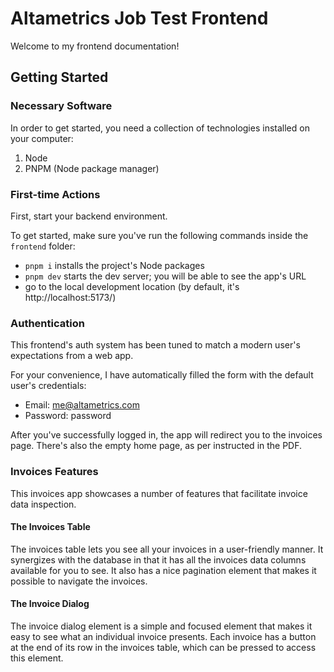 # Altametrics Job Test Frontend

Welcome to my frontend documentation!

## Getting Started

### Necessary Software

In order to get started, you need a collection of technologies installed on your computer:

1. Node
2. PNPM (Node package manager)

### First-time Actions

First, start your backend environment.

To get started, make sure you've run the following commands inside the `frontend` folder:
- `pnpm i` installs the project's Node packages
- `pnpm dev` starts the dev server; you will be able to see the app's URL
- go to the local development location (by default, it's http://localhost:5173/)

### Authentication

This frontend's auth system has been tuned to match a modern user's expectations from a web app.

For your convenience, I have automatically filled the form with the default user's credentials:
- Email: me@altametrics.com
- Password: password

After you've successfully logged in, the app will redirect you to the invoices page. There's also the empty home page, as per instructed in the PDF.

### Invoices Features

This invoices app showcases a number of features that facilitate invoice data inspection.

#### The Invoices Table

The invoices table lets you see all your invoices in a user-friendly manner. It synergizes with the database in that it has all the invoices data columns available for you to see. It also has a nice pagination element that makes it possible to navigate the invoices.

#### The Invoice Dialog

The invoice dialog element is a simple and focused element that makes it easy to see what an individual invoice presents. Each invoice has a button at the end of its row in the invoices table, which can be pressed to access this element.
